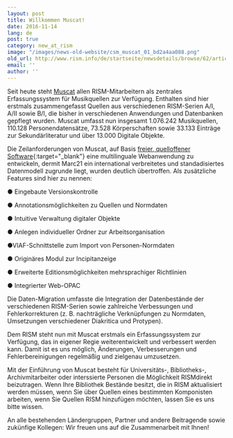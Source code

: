 ```yaml
---
layout: post
title: Willkommen Muscat!
date: 2016-11-14
lang: de
post: true
category: new_at_rism
image: "/images/news-old-website/csm_muscat_01_bd2a4aa088.png"
old_url: http://www.rism.info/de/startseite/newsdetails/browse/62/article/64/welcome-muscat.html
email: ''
author: ''
---
```


Seit heute steht [Muscat](/de/community/muscat.html) allen RISM-Mitarbeitern als zentrales Erfassungssystem für Musikquellen zur Verfügung. Enthalten sind hier erstmals zusammengefasst Quellen aus verschiedenen RISM-Serien A/I, A/II sowie B/I, die bisher in verschiedenen Anwendungen und Datenbanken gepflegt wurden. Muscat umfasst nun insgesamt 1.076.242 Musikquellen, 110.128 Personendatensätze, 73.528 Körperschaften sowie 33.133 Einträge zur Sekundärliteratur und über 13.000 Digitale Objekte.

Die Zeilanforderungen von Muscat, auf Basis [freier, quelloffener Software](https://github.com/rism-ch/muscat){:target="_blank"} eine multilinguale Webanwendung zu entwickeln, dermit Marc21 ein international verbreitetes und standadisiertes Datenmodell zugrunde liegt, wurden deutlich übertroffen. Als zusätzliche Features sind hier zu nennen:

● Eingebaute Versionskontrolle

● Annotationsmöglichkeiten zu Quellen und Normdaten

● Intuitive Verwaltung digitaler Objekte

● Anlegen individueller Ordner zur Arbeitsorganisation

●VIAF-Schnittstelle zum Import von Personen-Normdaten

● Originäres Modul zur Incipitanzeige

● Erweiterte Editionsmöglichkeiten mehrsprachiger Richtlinien

● Integrierter Web-OPAC

Die Daten-Migration umfasste die Integration der Datenbestände der verschiedenen RISM-Serien sowie zahlreiche Verbessungen und Fehlerkorrekturen (z. B. nachträgliche Verknüpfungen zu Normdaten, Umsetzungen verschiedener Diakritica und Protypen).

Dem RISM steht nun mit Muscat erstmals ein Erfassungssystem zur Verfügung, das in eigener Regie weiterentwickelt und verbessert werden kann. Damit ist es uns möglich, Änderungen, Verbesserungen und Fehlerbereinigungen regelmäßig und zielgenau umzusetzen.

Mit der Einführung von Muscat besteht für Universitäts-, Bibliotheks-, Archivmitarbeiter oder interssierte Personen die Möglichkeit RISMdirekt beizutragen. Wenn Ihre Bibliothek Bestände besitzt, die in RISM aktualisiert werden müssen, wenn Sie über Quellen eines bestimmten Komponisten arbeiten, wenn Sie Quellen RISM hinzufügen möchten, lassen Sie es uns bitte wissen.

An alle bestehenden Ländergruppen, Partner und andere Beitragende sowie zukünfige Kollegen: Wir freuen uns auf die Zusammenarbeit mit Ihnen!

